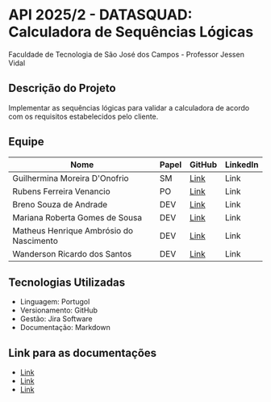 # API 2025/2 - DATASQUAD: Calculadora de Sequências Lógicas
Faculdade de Tecnologia de São José dos Campos - Professor Jessen Vidal

##  Descrição do Projeto
Implementar as sequências lógicas para validar a calculadora de acordo com os requisitos estabelecidos pelo cliente.


##  Equipe
| Nome | Papel | GitHub | LinkedIn |
|------|-------|--------|----------|
| Guilhermina Moreira D'Onofrio | SM | [Link](https://github.com/guismdonofrio) | Link |
| Rubens Ferreira Venancio | PO | [Link](https://github.com/rubensvnc/) | Link |
| Breno Souza de Andrade | DEV | [Link](https://github.com/brenobsa) | Link |
| Mariana Roberta Gomes de Sousa | DEV | [Link](https://github.com/MarinanaSousa) | Link |
| Matheus Henrique Ambrósio do Nascimento | DEV | [Link](https://github.com/Froguie) | Link |
| Wanderson Ricardo dos Santos | DEV | [Link](https://github.com/Wander717) | Link |


## Tecnologias Utilizadas
- Linguagem: Portugol
- Versionamento: GitHub
- Gestão: Jira Software
- Documentação: Markdown


##  Link para as documentações 
- [Link]()
- [Link]()
- [Link]()
